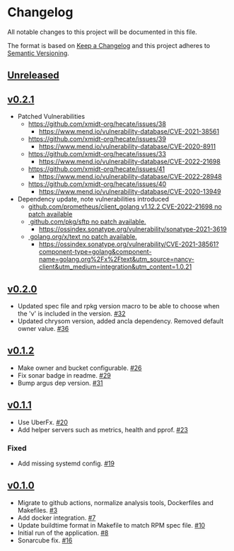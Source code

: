 # Changelog

All notable changes to this project will be documented in this file.

The format is based on [Keep a Changelog](http://keepachangelog.com/en/1.0.0/)
and this project adheres to [Semantic Versioning](http://semver.org/spec/v2.0.0.html).

## [Unreleased]

## [v0.2.1]
- Patched Vulnerabilities
  - https://github.com/xmidt-org/hecate/issues/38
    - https://www.mend.io/vulnerability-database/CVE-2021-38561
  - https://github.com/xmidt-org/hecate/issues/39
    - https://www.mend.io/vulnerability-database/CVE-2020-8911
  - https://github.com/xmidt-org/hecate/issues/33
    - https://www.mend.io/vulnerability-database/CVE-2022-21698
  - https://github.com/xmidt-org/hecate/issues/41
    - https://www.mend.io/vulnerability-database/CVE-2022-28948
  - https://github.com/xmidt-org/hecate/issues/40
    - https://www.mend.io/vulnerability-database/CVE-2020-13949
- Dependency update, note vulnerabilities introduced
  - [github.com/prometheus/client_golang v1.12.2 CVE-2022-21698 no patch available](https://github.com/advisories/GHSA-cg3q-j54f-5p7p)
  - [ github.com/pkg/sftp no patch available.](github.com/pkg/sftp)
	  - https://ossindex.sonatype.org/vulnerability/sonatype-2021-3619
  - [ golang.org/x/text no patch available.](golang.org/x/text)
	  - https://ossindex.sonatype.org/vulnerability/CVE-2021-38561?component-type=golang&component-name=golang.org%2Fx%2Ftext&utm_source=nancy-client&utm_medium=integration&utm_content=1.0.21

## [v0.2.0]
- Updated spec file and rpkg version macro to be able to choose when the 'v' is included in the version. [#32](https://github.com/xmidt-org/hecate/pull/32)
- Updated chrysom version, added ancla dependency.  Removed default owner value. [#36](https://github.com/xmidt-org/hecate/pull/36)

## [v0.1.2]
- Make owner and bucket configurable. [#26](https://github.com/xmidt-org/hecate/pull/26)
- Fix sonar badge in readme. [#29](https://github.com/xmidt-org/hecate/pull/29)
- Bump argus dep version. [#31](https://github.com/xmidt-org/hecate/pull/31)

## [v0.1.1]
- Use UberFx. [#20](https://github.com/xmidt-org/hecate/pull/20)
- Add helper servers such as metrics, health and pprof. [#23](https://github.com/xmidt-org/hecate/pull/23)

### Fixed
- Add missing systemd config. [#19](https://github.com/xmidt-org/hecate/pull/19)

## [v0.1.0]
- Migrate to github actions, normalize analysis tools, Dockerfiles and Makefiles. [#3](https://github.com/xmidt-org/hecate/pull/3)
- Add docker integration. [#7](https://github.com/xmidt-org/hecate/pull/7)
- Update buildtime format in Makefile to match RPM spec file. [#10](https://github.com/xmidt-org/hecate/pull/10)
- Initial run of the application. [#8](https://github.com/xmidt-org/hecate/pull/8)
- Sonarcube fix. [#16](https://github.com/xmidt-org/hecate/pull/16)

[Unreleased]: https://github.com/xmidt-org/hecate/compare/v0.2.1...HEAD
[v0.2.1]: https://github.com/xmidt-org/hecate/compare/v0.2.0...v0.2.1
[v0.2.0]: https://github.com/xmidt-org/hecate/compare/v0.1.2...v0.2.0
[v0.1.2]: https://github.com/xmidt-org/hecate/compare/v0.1.1...v0.1.2
[v0.1.1]: https://github.com/xmidt-org/hecate/compare/v0.1.0...v0.1.1
[v0.1.0]: https://github.com/xmidt-org/hecate/compare/v0.1.0...v0.1.0
